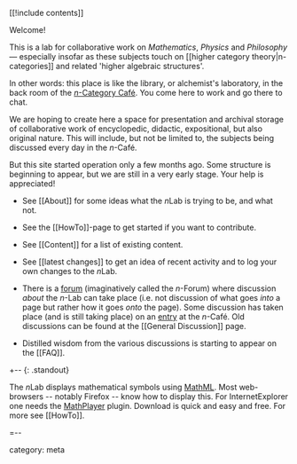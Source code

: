 [[!include contents]]

Welcome!

This is a lab for collaborative work on _Mathematics_, _Physics_ and _Philosophy_ &#8212; especially insofar as these subjects touch on [[higher category theory|n-categories]] and related 'higher algebraic structures'.  

In other words: this place is like the library, or alchemist's laboratory, in the back room of the
<a href="http://golem.ph.utexas.edu/category/"><em>n</em>-Category Caf&eacute;</a>. You come here to work and go there to chat.

We are hoping to create here a space for presentation and archival storage of collaborative work of encyclopedic, didactic, expositional,  but also original nature.  This will include, but not be limited to, the subjects being discussed every day in the $n$-Caf&eacute;.

But this site started operation only a few months ago. Some structure is beginning to appear, but we are still in a very early stage. Your help is appreciated! 

* See [[About]] for some ideas what the $n$Lab is trying to be, and what not.

* See the [[HowTo]]-page to get started if you want to contribute.

* See [[Content]] for a list of existing content. 

* See [[latest changes]] to get an idea of recent activity and to log your own changes to the $n$Lab.

* There is a <a href="http://www.math.ntnu.no/~stacey/Vanilla/nForum">forum</a> (imaginatively called the $n$-Forum) where discussion _about_ the $n$-Lab can take place (i.e. not discussion of what goes _into_ a page but rather how it goes _onto_ the page).  Some discussion has taken place (and is still taking place) on an <a href="http://golem.ph.utexas.edu/category/2009/01/nlab_general_discussion.html">entry</a> at the $n$-Caf&eacute;.  Old discussions can be found at the [[General Discussion]] page.

* Distilled wisdom from the various discussions is starting to appear on the [[FAQ]].

+-- {: .standout}

The $n$Lab displays mathematical symbols using [MathML](http://en.wikipedia.org/wiki/MathML). Most web-browsers -- notably Firefox -- know how to display this. For InternetExplorer one needs the [MathPlayer](http://www.dessci.com/en/products/mathplayer/) plugin. Download is quick and easy and free. For more see [[HowTo]].

=--


category: meta
